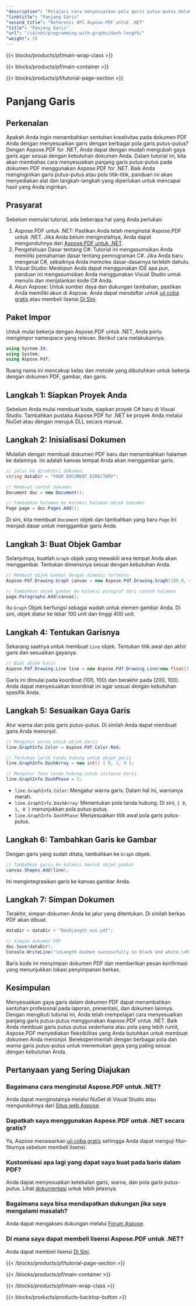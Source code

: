 ```yaml
---
"description": "Pelajari cara menyesuaikan pola garis putus-putus dalam PDF menggunakan Aspose.PDF untuk .NET dengan panduan langkah demi langkah kami. Sempurna untuk menambahkan gaya ke dokumen Anda."
"linktitle": "Panjang Garis"
"second_title": "Referensi API Aspose.PDF untuk .NET"
"title": "Panjang Garis"
"url": "/id/net/programming-with-graphs/dash-length/"
"weight": 70
---
```


{{< blocks/products/pf/main-wrap-class >}}

{{< blocks/products/pf/main-container >}}

{{< blocks/products/pf/tutorial-page-section >}}

# Panjang Garis

## Perkenalan

Apakah Anda ingin menambahkan sentuhan kreativitas pada dokumen PDF Anda dengan menyesuaikan garis dengan berbagai pola garis putus-putus? Dengan Aspose.PDF for .NET, Anda dapat dengan mudah mengubah gaya garis agar sesuai dengan kebutuhan dokumen Anda. Dalam tutorial ini, kita akan membahas cara menyesuaikan panjang garis putus-putus pada dokumen PDF menggunakan Aspose.PDF for .NET. Baik Anda menginginkan garis putus-putus atau pola titik-titik, panduan ini akan menyediakan alat dan langkah-langkah yang diperlukan untuk mencapai hasil yang Anda inginkan.

## Prasyarat

Sebelum memulai tutorial, ada beberapa hal yang Anda perlukan:

1. Aspose.PDF untuk .NET: Pastikan Anda telah menginstal Aspose.PDF untuk .NET. Jika Anda belum menginstalnya, Anda dapat mengunduhnya dari [Aspose.PDF untuk .NET](https://releases.aspose.com/pdf/net/).
2. Pengetahuan Dasar tentang C#: Tutorial ini mengasumsikan Anda memiliki pemahaman dasar tentang pemrograman C#. Jika Anda baru mengenal C#, sebaiknya Anda memoles dasar-dasarnya terlebih dahulu.
3. Visual Studio: Meskipun Anda dapat menggunakan IDE apa pun, panduan ini mengasumsikan Anda menggunakan Visual Studio untuk menulis dan menjalankan kode C# Anda.
4. Akun Aspose: Untuk sumber daya dan dukungan tambahan, pastikan Anda memiliki akun di Aspose. Anda dapat mendaftar untuk [uji coba gratis](https://releases.aspose.com/) atau membeli lisensi [Di Sini](https://purchase.aspose.com/buy).

## Paket Impor

Untuk mulai bekerja dengan Aspose.PDF untuk .NET, Anda perlu mengimpor namespace yang relevan. Berikut cara melakukannya:

```csharp
using System.IO;
using System;
using Aspose.Pdf;
```

Ruang nama ini mencakup kelas dan metode yang dibutuhkan untuk bekerja dengan dokumen PDF, gambar, dan garis.

## Langkah 1: Siapkan Proyek Anda

Sebelum Anda mulai membuat kode, siapkan proyek C# baru di Visual Studio. Tambahkan pustaka Aspose.PDF for .NET ke proyek Anda melalui NuGet atau dengan merujuk DLL secara manual. 

## Langkah 2: Inisialisasi Dokumen

Mulailah dengan membuat dokumen PDF baru dan menambahkan halaman ke dalamnya. Ini adalah kanvas tempat Anda akan menggambar garis.

```csharp
// Jalur ke direktori dokumen.
string dataDir = "YOUR DOCUMENT DIRECTORY";

// Membuat contoh dokumen
Document doc = new Document();

// Tambahkan halaman ke koleksi halaman objek Dokumen
Page page = doc.Pages.Add();
```

Di sini, kita membuat `Document` objek dan tambahkan yang baru `Page` Ini menjadi dasar untuk menggambar garis Anda.

## Langkah 3: Buat Objek Gambar

Selanjutnya, buatlah `Graph` objek yang mewakili area tempat Anda akan menggambar. Tentukan dimensinya sesuai dengan kebutuhan Anda.

```csharp
// Membuat objek Gambar dengan dimensi tertentu
Aspose.Pdf.Drawing.Graph canvas = new Aspose.Pdf.Drawing.Graph(100.0, 400.0);

// Tambahkan objek gambar ke koleksi paragraf dari contoh halaman
page.Paragraphs.Add(canvas);
```

Itu `Graph` Objek berfungsi sebagai wadah untuk elemen gambar Anda. Di sini, objek diatur ke lebar 100 unit dan tinggi 400 unit.

## Langkah 4: Tentukan Garisnya

Sekarang saatnya untuk membuat `Line` objek. Tentukan titik awal dan akhir garis dan sesuaikan gayanya.

```csharp
// Buat objek Garis
Aspose.Pdf.Drawing.Line line = new Aspose.Pdf.Drawing.Line(new float[] { 100, 100, 200, 100 });
```

Garis ini dimulai pada koordinat (100, 100) dan berakhir pada (200, 100). Anda dapat menyesuaikan koordinat ini agar sesuai dengan kebutuhan spesifik Anda.

## Langkah 5: Sesuaikan Gaya Garis

Atur warna dan pola garis putus-putus. Di sinilah Anda dapat membuat garis Anda menonjol.

```csharp
// Mengatur warna untuk objek Garis
line.GraphInfo.Color = Aspose.Pdf.Color.Red;

// Tentukan larik tanda hubung untuk objek garis
line.GraphInfo.DashArray = new int[] { 0, 1, 0 };

// Mengatur fase tanda hubung untuk instance Garis
line.GraphInfo.DashPhase = 1;
```

- `line.GraphInfo.Color`: Mengatur warna garis. Dalam hal ini, warnanya merah.
- `line.GraphInfo.DashArray`: Menentukan pola tanda hubung. Di sini, `{ 0, 1, 0 }` menunjukkan pola putus-putus.
- `line.GraphInfo.DashPhase`: Menyesuaikan titik awal pola garis putus-putus.

## Langkah 6: Tambahkan Garis ke Gambar

Dengan garis yang sudah ditata, tambahkan ke `Graph` obyek.

```csharp
// Tambahkan garis ke koleksi bentuk objek gambar
canvas.Shapes.Add(line);
```

Ini mengintegrasikan garis ke kanvas gambar Anda.

## Langkah 7: Simpan Dokumen

Terakhir, simpan dokumen Anda ke jalur yang ditentukan. Di sinilah berkas PDF akan dibuat.

```csharp
dataDir = dataDir + "DashLength_out.pdf";

// Simpan dokumen PDF
doc.Save(dataDir);
Console.WriteLine("\nLength dashed successfully in black and white.\nFile saved at " + dataDir);
```

Baris kode ini menyimpan dokumen PDF dan memberikan pesan konfirmasi yang menunjukkan lokasi penyimpanan berkas.

## Kesimpulan

Menyesuaikan gaya garis dalam dokumen PDF dapat menambahkan sentuhan profesional pada laporan, presentasi, dan dokumen lainnya. Dengan mengikuti tutorial ini, Anda telah mempelajari cara menyesuaikan panjang garis putus-putus menggunakan Aspose.PDF untuk .NET. Baik Anda membuat garis putus-putus sederhana atau pola yang lebih rumit, Aspose.PDF menyediakan fleksibilitas yang Anda butuhkan untuk membuat dokumen Anda menonjol. Bereksperimenlah dengan berbagai pola dan warna garis putus-putus untuk menemukan gaya yang paling sesuai dengan kebutuhan Anda.

## Pertanyaan yang Sering Diajukan

### Bagaimana cara menginstal Aspose.PDF untuk .NET?
Anda dapat menginstalnya melalui NuGet di Visual Studio atau mengunduhnya dari [Situs web Aspose](https://releases.aspose.com/pdf/net/).

### Dapatkah saya menggunakan Aspose.PDF untuk .NET secara gratis?
Ya, Aspose menawarkan [uji coba gratis](https://releases.aspose.com/) sehingga Anda dapat menguji fitur-fiturnya sebelum membeli lisensi.

### Kustomisasi apa lagi yang dapat saya buat pada baris dalam PDF?
Anda dapat menyesuaikan ketebalan garis, warna, dan pola garis putus-putus. Lihat [dokumentasi](https://reference.aspose.com/pdf/net/) untuk lebih jelasnya.

### Bagaimana saya bisa mendapatkan dukungan jika saya mengalami masalah?
Anda dapat mengakses dukungan melalui [Forum Aspose](https://forum.aspose.com/c/pdf/10).

### Di mana saya dapat membeli lisensi Aspose.PDF untuk .NET?
Anda dapat membeli lisensi [Di Sini](https://purchase.aspose.com/buy).

{{< /blocks/products/pf/tutorial-page-section >}}

{{< /blocks/products/pf/main-container >}}

{{< /blocks/products/pf/main-wrap-class >}}

{{< blocks/products/products-backtop-button >}}